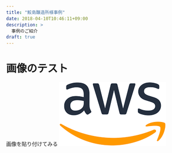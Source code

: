 ```yaml
---
title: "鮫島醸造所様事例"
date: 2018-04-10T10:46:11+09:00
description: > 
  事例のご紹介
draft: true
---
```

# 画像のテスト
画像を貼り付けてみる
![画像](picture.png)
